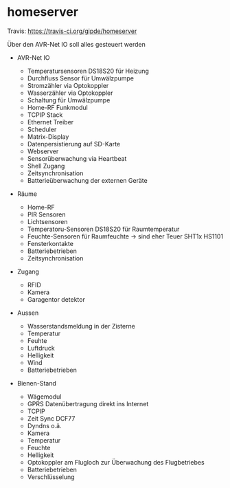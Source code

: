 homeserver
==========

Travis: https://travis-ci.org/gipde/homeserver

Über den AVR-Net IO soll alles gesteuert werden

* AVR-Net IO
	* Temperatursensoren DS18S20 für Heizung 
	* Durchfluss Sensor für Umwälzpumpe
	* Stromzähler via Optokoppler
	* Wasserzähler via Optokoppler
	* Schaltung für Umwälzpumpe
	* Home-RF Funkmodul
	* TCPIP Stack
	* Ethernet Treiber
	* Scheduler
	* Matrix-Display
	* Datenpersistierung auf SD-Karte
	* Webserver
	* Sensorüberwachung via Heartbeat
	* Shell Zugang
	* Zeitsynchronisation
	* Batterieüberwachung der externen Geräte

* Räume
	* Home-RF
	* PIR Sensoren
	* Lichtsensoren
	* Temperatoru-Sensoren DS18S20 für Raumtemperatur
	* Feuchte-Sensoren für Raumfeuchte -> sind eher Teuer SHT1x HS1101
	* Fensterkontakte
	* Batteriebetrieben
	* Zeitsynchronisation

* Zugang
	* RFID
	* Kamera
	* Garagentor detektor

* Aussen
	* Wasserstandsmeldung in der Zisterne
	* Temperatur
	* Feuhte
	* Luftdruck
	* Helligkeit
	* Wind
	* Batteriebetrieben
	
* Bienen-Stand
	* Wägemodul
	* GPRS Datenübertragung direkt ins Internet
	* TCPIP
	* Zeit Sync DCF77
	* Dyndns o.ä.
	* Kamera
	* Temperatur
	* Feuchte
	* Helligkeit
	* Optokoppler am Flugloch zur Überwachung des Flugbetriebes
	* Batteriebetrieben
	* Verschlüsselung
